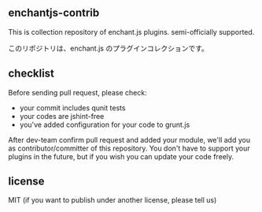 ## enchantjs-contrib

This is collection repository of enchant.js plugins. semi-officially supported.

このリポジトリは、enchant.js のプラグインコレクションです。

## checklist
Before sending pull request, please check:

- your commit includes qunit tests
- your codes are jshint-free
- you've added configuration for your code to grunt.js

After dev-team confirm pull request and added your module, we'll add you as contributor/committer of this repository. You don't have to support your plugins in the future, but if you wish you can update your code freely.

## license
MIT (if you want to publish under another license, please tell us)

